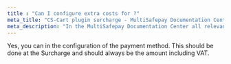 ```yaml
---
title : "Can I configure extra costs for ?"
meta_title: "CS-Cart plugin surcharge - MultiSafepay Documentation Center"
meta_description: "In the MultiSafepay Documentation Center all relevant information regarding our Plugins and API. As well as Support pages for Payment Method, Tools and General Questions. You can also find the contact details of our Support Team and Integration Team."
---
```


Yes, you can in the configuration of the payment method.
This should be done at the Surcharge and should always be the amount including VAT.
